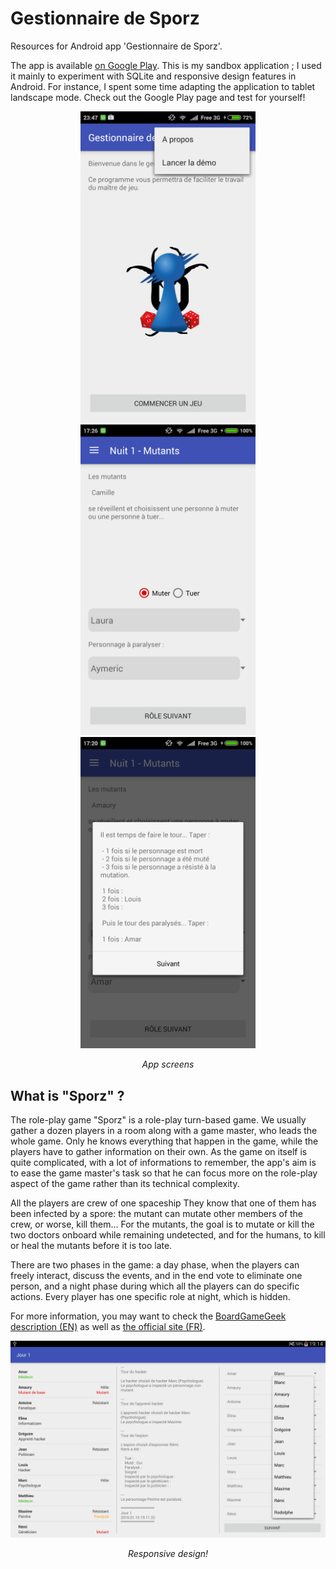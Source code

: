 # Gestionnaire de Sporz

Resources for Android app 'Gestionnaire de Sporz'.


The app is available [on Google Play](https://play.google.com/store/apps/details?id=com.minastelien.quentin.gestionnairedesporz). This is my sandbox application ; I used it mainly to experiment with SQLite and responsive design features in Android. For instance, I spent some time adapting the application to tablet landscape mode. Check out the Google Play page and test for yourself!


<p align="center">
<img src="https://raw.githubusercontent.com/14chanwa/gestionnaireDeSporz/master/wiki_ressources/screen1.png" width="280">
<img src="https://raw.githubusercontent.com/14chanwa/gestionnaireDeSporz/master/wiki_ressources/screen2.png" width="280">
<img src="https://raw.githubusercontent.com/14chanwa/gestionnaireDeSporz/master/wiki_ressources/screen3.png" width="280">
</p>
<p align="center"><em>App screens</em></p>


## What is "Sporz" ?

The role-play game "Sporz" is a role-play turn-based game. We usually gather a dozen players in a room along with a game master, who leads the whole game. Only he knows everything that happen in the game, while the players have to gather information on their own. As the game on itself is quite complicated, with a lot of informations to remember, the app's aim is to ease the game master's task so that he can focus more on the role-play aspect of the game rather than its technical complexity.

All the players are crew of one spaceship They know that one of them has been infected by a spore: the mutant can mutate other members of the crew, or worse, kill them... For the mutants, the goal is to mutate or kill the two doctors onboard while remaining undetected, and for the humans, to kill or heal the mutants before it is too late.

There are two phases in the game: a day phase, when the players can freely interact, discuss the events, and in the end vote to eliminate one person, and a night phase during which all the players can do specific actions. Every player has one specific role at night, which is hidden.

For more information, you may want to check the [BoardGameGeek description (EN)](https://boardgamegeek.com/boardgame/92465/sporz-original-outbreak) as well as [the official site (FR)](http://www.sporz.fr/).


<p align="center">
<img src="https://raw.githubusercontent.com/14chanwa/gestionnaireDeSporz/master/wiki_ressources/screen4.png" width="840">
</p>
<p align="center"><em>Responsive design!</em></p>
